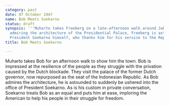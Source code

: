 ```yaml
---
category: past
date: 07 October 1947
name: Bob Meets Soekarno
status: draft
synopsis: '''Muharto takes Freeberg on a late-afternoon walk around Jakarta. While
  admiring the architecture of the Presidential Palace, Freeberg is astounded to meet
  President Soekarno himself, who thanks him for his service to the Republic.'''
title: Bob Meets Soekarno

---
```





Muharto takes Bob for an afternoon walk to show
him the town. Bob is impressed at the resilience of the people as they
struggle with the privation caused by the Dutch blockade. They visit the
palace of the former Dutch governor, now repurposed as the seat of the
Indonesian Republic. As Bob admires the architecture, he is astounded to
suddenly be ushered into the office of President Soekarno. As is his
custom in private conversation, Soekarno treats Bob as an equal and puts
him at ease, imploring the American to help his people in their struggle
for freedom.
